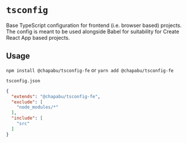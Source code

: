# `tsconfig`

Base TypeScript configuration for frontend (i.e. browser based) projects. The config is meant to be used alongside Babel for suitability for Create React App based projects.

## Usage

`npm install @chapabu/tsconfig-fe`  or `yarn add @chapabu/tsconfig-fe`

`tsconfig.json`

```json
{
  "extends": "@chapabu/tsconfig-fe",
  "exclude": [
    "node_modules/*"
  ],
  "include": [
    "src"
  ]
}
```

